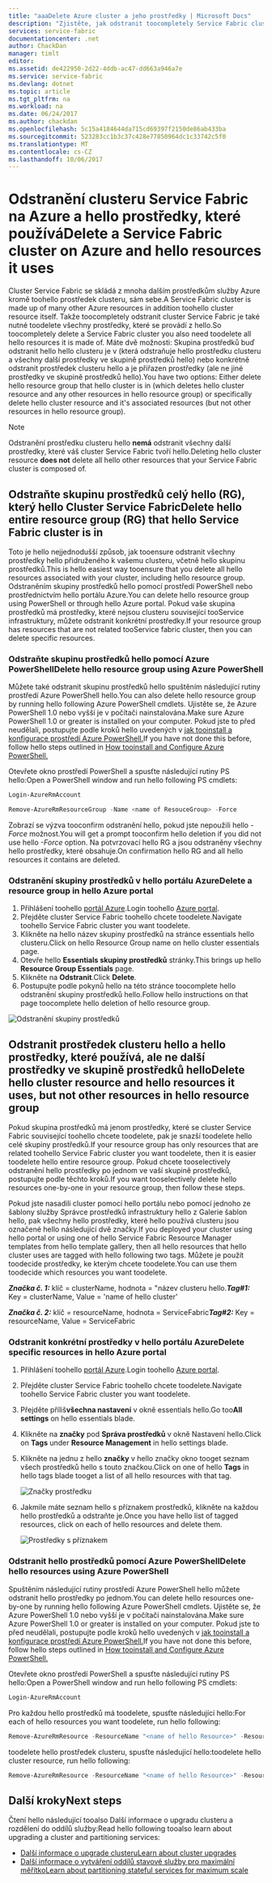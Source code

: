 ```yaml
---
title: "aaaDelete Azure cluster a jeho prostředky | Microsoft Docs"
description: "Zjistěte, jak odstranit toocompletely Service Fabric clusteru buď odstraňování skupiny prostředků hello obsahující hello clusteru nebo selektivně odstraněním prostředky."
services: service-fabric
documentationcenter: .net
author: ChackDan
manager: timlt
editor: 
ms.assetid: de422950-2d22-4ddb-ac47-dd663a946a7e
ms.service: service-fabric
ms.devlang: dotnet
ms.topic: article
ms.tgt_pltfrm: na
ms.workload: na
ms.date: 06/24/2017
ms.author: chackdan
ms.openlocfilehash: 5c15a4184644da715cd69397f2150de86ab433ba
ms.sourcegitcommit: 523283cc1b3c37c428e77850964dc1c33742c5f0
ms.translationtype: MT
ms.contentlocale: cs-CZ
ms.lasthandoff: 10/06/2017
---
```

# <a name="delete-a-service-fabric-cluster-on-azure-and-hello-resources-it-uses"></a><span data-ttu-id="facc8-103">Odstranění clusteru Service Fabric na Azure a hello prostředky, které používá</span><span class="sxs-lookup"><span data-stu-id="facc8-103">Delete a Service Fabric cluster on Azure and hello resources it uses</span></span>
<span data-ttu-id="facc8-104">Cluster Service Fabric se skládá z mnoha dalším prostředkům služby Azure kromě toohello prostředek clusteru, sám sebe.</span><span class="sxs-lookup"><span data-stu-id="facc8-104">A Service Fabric cluster is made up of many other Azure resources in addition toohello cluster resource itself.</span></span> <span data-ttu-id="facc8-105">Takže toocompletely odstranit cluster Service Fabric je také nutné toodelete všechny prostředky, které se provádí z hello.</span><span class="sxs-lookup"><span data-stu-id="facc8-105">So toocompletely delete a Service Fabric cluster you also need toodelete all hello resources it is made of.</span></span>
<span data-ttu-id="facc8-106">Máte dvě možnosti: Skupina prostředků buď odstranit hello hello clusteru je v (která odstraňuje hello prostředku clusteru a všechny další prostředky ve skupině prostředků hello) nebo konkrétně odstranit prostředek clusteru hello a je přiřazen prostředky (ale ne jiné prostředky ve skupině prostředků hello).</span><span class="sxs-lookup"><span data-stu-id="facc8-106">You have two options: Either delete hello resource group that hello cluster is in (which deletes hello cluster resource and any other resources in hello resource group) or specifically delete hello cluster resource and it's associated resources (but not other resources in hello resource group).</span></span>

> [!NOTE]
> <span data-ttu-id="facc8-107">Odstranění prostředku clusteru hello **nemá** odstranit všechny další prostředky, které váš cluster Service Fabric tvoří hello.</span><span class="sxs-lookup"><span data-stu-id="facc8-107">Deleting hello cluster resource **does not** delete all hello other resources that your Service Fabric cluster is composed of.</span></span>
> 
> 

## <a name="delete-hello-entire-resource-group-rg-that-hello-service-fabric-cluster-is-in"></a><span data-ttu-id="facc8-108">Odstraňte skupinu prostředků celý hello (RG), který hello Cluster Service Fabric</span><span class="sxs-lookup"><span data-stu-id="facc8-108">Delete hello entire resource group (RG) that hello Service Fabric cluster is in</span></span>
<span data-ttu-id="facc8-109">Toto je hello nejjednodušší způsob, jak tooensure odstranit všechny prostředky hello přidruženého k vašemu clusteru, včetně hello skupinu prostředků.</span><span class="sxs-lookup"><span data-stu-id="facc8-109">This is hello easiest way tooensure that you delete all hello resources associated with your cluster, including hello resource group.</span></span> <span data-ttu-id="facc8-110">Odstraněním skupiny prostředků hello pomocí prostředí PowerShell nebo prostřednictvím hello portálu Azure.</span><span class="sxs-lookup"><span data-stu-id="facc8-110">You can delete hello resource group using PowerShell or through hello Azure portal.</span></span> <span data-ttu-id="facc8-111">Pokud vaše skupina prostředků má prostředky, které nejsou clusteru související tooService infrastruktury, můžete odstranit konkrétní prostředky.</span><span class="sxs-lookup"><span data-stu-id="facc8-111">If your resource group has resources that are not related tooService fabric cluster, then you can delete specific resources.</span></span>

### <a name="delete-hello-resource-group-using-azure-powershell"></a><span data-ttu-id="facc8-112">Odstraňte skupinu prostředků hello pomocí Azure PowerShell</span><span class="sxs-lookup"><span data-stu-id="facc8-112">Delete hello resource group using Azure PowerShell</span></span>
<span data-ttu-id="facc8-113">Můžete také odstranit skupinu prostředků hello spuštěním následující rutiny prostředí Azure PowerShell hello.</span><span class="sxs-lookup"><span data-stu-id="facc8-113">You can also delete hello resource group by running hello following Azure PowerShell cmdlets.</span></span> <span data-ttu-id="facc8-114">Ujistěte se, že Azure PowerShell 1.0 nebo vyšší je v počítači nainstalována.</span><span class="sxs-lookup"><span data-stu-id="facc8-114">Make sure Azure PowerShell 1.0 or greater is installed on your computer.</span></span> <span data-ttu-id="facc8-115">Pokud jste to před neudělali, postupujte podle kroků hello uvedených v [jak tooinstall a konfigurace prostředí Azure PowerShell.](/powershell/azure/overview)</span><span class="sxs-lookup"><span data-stu-id="facc8-115">If you have not done this before, follow hello steps outlined in [How tooinstall and Configure Azure PowerShell.](/powershell/azure/overview)</span></span>

<span data-ttu-id="facc8-116">Otevřete okno prostředí PowerShell a spusťte následující rutiny PS hello:</span><span class="sxs-lookup"><span data-stu-id="facc8-116">Open a PowerShell window and run hello following PS cmdlets:</span></span>

```powershell
Login-AzureRmAccount

Remove-AzureRmResourceGroup -Name <name of ResouceGroup> -Force
```

<span data-ttu-id="facc8-117">Zobrazí se výzva tooconfirm odstranění hello, pokud jste nepoužili hello *-Force* možnost.</span><span class="sxs-lookup"><span data-stu-id="facc8-117">You will get a prompt tooconfirm hello deletion if you did not use hello *-Force* option.</span></span> <span data-ttu-id="facc8-118">Na potvrzovací hello RG a jsou odstraněny všechny hello prostředky, které obsahuje.</span><span class="sxs-lookup"><span data-stu-id="facc8-118">On confirmation hello RG and all hello resources it contains are deleted.</span></span>

### <a name="delete-a-resource-group-in-hello-azure-portal"></a><span data-ttu-id="facc8-119">Odstranění skupiny prostředků v hello portálu Azure</span><span class="sxs-lookup"><span data-stu-id="facc8-119">Delete a resource group in hello Azure portal</span></span>
1. <span data-ttu-id="facc8-120">Přihlášení toohello [portál Azure](https://portal.azure.com).</span><span class="sxs-lookup"><span data-stu-id="facc8-120">Login toohello [Azure portal](https://portal.azure.com).</span></span>
2. <span data-ttu-id="facc8-121">Přejděte cluster Service Fabric toohello chcete toodelete.</span><span class="sxs-lookup"><span data-stu-id="facc8-121">Navigate toohello Service Fabric cluster you want toodelete.</span></span>
3. <span data-ttu-id="facc8-122">Klikněte na hello název skupiny prostředků na stránce essentials hello clusteru.</span><span class="sxs-lookup"><span data-stu-id="facc8-122">Click on hello Resource Group name on hello cluster essentials page.</span></span>
4. <span data-ttu-id="facc8-123">Otevře hello **Essentials skupiny prostředků** stránky.</span><span class="sxs-lookup"><span data-stu-id="facc8-123">This brings up hello **Resource Group Essentials** page.</span></span>
5. <span data-ttu-id="facc8-124">Klikněte na **Odstranit**.</span><span class="sxs-lookup"><span data-stu-id="facc8-124">Click **Delete**.</span></span>
6. <span data-ttu-id="facc8-125">Postupujte podle pokynů hello na této stránce toocomplete hello odstranění skupiny prostředků hello.</span><span class="sxs-lookup"><span data-stu-id="facc8-125">Follow hello instructions on that page toocomplete hello deletion of hello resource group.</span></span>

![Odstranění skupiny prostředků][ResourceGroupDelete]

## <a name="delete-hello-cluster-resource-and-hello-resources-it-uses-but-not-other-resources-in-hello-resource-group"></a><span data-ttu-id="facc8-127">Odstranit prostředek clusteru hello a hello prostředky, které používá, ale ne další prostředky ve skupině prostředků hello</span><span class="sxs-lookup"><span data-stu-id="facc8-127">Delete hello cluster resource and hello resources it uses, but not other resources in hello resource group</span></span>
<span data-ttu-id="facc8-128">Pokud skupina prostředků má jenom prostředky, které se cluster Service Fabric související toohello chcete toodelete, pak je snazší toodelete hello celé skupiny prostředků.</span><span class="sxs-lookup"><span data-stu-id="facc8-128">If your resource group has only resources that are related toohello Service Fabric cluster you want toodelete, then it is easier toodelete hello entire resource group.</span></span> <span data-ttu-id="facc8-129">Pokud chcete tooselectively odstranění hello prostředky po jednom ve vaší skupině prostředků, postupujte podle těchto kroků.</span><span class="sxs-lookup"><span data-stu-id="facc8-129">If you want tooselectively delete hello resources one-by-one in your resource group, then follow these steps.</span></span>

<span data-ttu-id="facc8-130">Pokud jste nasadili cluster pomocí hello portálu nebo pomocí jednoho ze šablony služby Správce prostředků infrastruktury hello z Galerie šablon hello, pak všechny hello prostředky, které hello používá clusteru jsou označené hello následující dvě značky.</span><span class="sxs-lookup"><span data-stu-id="facc8-130">If you deployed your cluster using hello portal or using one of hello Service Fabric Resource Manager templates from hello template gallery, then all hello resources that hello cluster uses are tagged with hello following two tags.</span></span> <span data-ttu-id="facc8-131">Můžete je použít toodecide prostředky, ke kterým chcete toodelete.</span><span class="sxs-lookup"><span data-stu-id="facc8-131">You can use them toodecide which resources you want toodelete.</span></span>

<span data-ttu-id="facc8-132">***Značka č. 1:*** klíč = clusterName, hodnota = "název clusteru hello.</span><span class="sxs-lookup"><span data-stu-id="facc8-132">***Tag#1:*** Key = clusterName, Value = 'name of hello cluster'</span></span>

<span data-ttu-id="facc8-133">***Značka č. 2:*** klíč = resourceName, hodnota = ServiceFabric</span><span class="sxs-lookup"><span data-stu-id="facc8-133">***Tag#2:*** Key = resourceName, Value = ServiceFabric</span></span>

### <a name="delete-specific-resources-in-hello-azure-portal"></a><span data-ttu-id="facc8-134">Odstranit konkrétní prostředky v hello portálu Azure</span><span class="sxs-lookup"><span data-stu-id="facc8-134">Delete specific resources in hello Azure portal</span></span>
1. <span data-ttu-id="facc8-135">Přihlášení toohello [portál Azure](https://portal.azure.com).</span><span class="sxs-lookup"><span data-stu-id="facc8-135">Login toohello [Azure portal](https://portal.azure.com).</span></span>
2. <span data-ttu-id="facc8-136">Přejděte cluster Service Fabric toohello chcete toodelete.</span><span class="sxs-lookup"><span data-stu-id="facc8-136">Navigate toohello Service Fabric cluster you want toodelete.</span></span>
3. <span data-ttu-id="facc8-137">Přejděte příliš**všechna nastavení** v okně essentials hello.</span><span class="sxs-lookup"><span data-stu-id="facc8-137">Go too**All settings** on hello essentials blade.</span></span>
4. <span data-ttu-id="facc8-138">Klikněte na **značky** pod **Správa prostředků** v okně Nastavení hello.</span><span class="sxs-lookup"><span data-stu-id="facc8-138">Click on **Tags** under **Resource Management** in hello settings blade.</span></span>
5. <span data-ttu-id="facc8-139">Klikněte na jednu z hello **značky** v hello značky okno tooget seznam všech prostředků hello s touto značkou.</span><span class="sxs-lookup"><span data-stu-id="facc8-139">Click on one of hello **Tags** in hello tags blade tooget a list of all hello resources with that tag.</span></span>
   
    ![Značky prostředku][ResourceTags]
6. <span data-ttu-id="facc8-141">Jakmile máte seznam hello s příznakem prostředků, klikněte na každou hello prostředků a odstraňte je.</span><span class="sxs-lookup"><span data-stu-id="facc8-141">Once you have hello list of tagged resources, click on each of hello resources and delete them.</span></span>
   
    ![Prostředky s příznakem][TaggedResources]

### <a name="delete-hello-resources-using-azure-powershell"></a><span data-ttu-id="facc8-143">Odstranit hello prostředků pomocí Azure PowerShell</span><span class="sxs-lookup"><span data-stu-id="facc8-143">Delete hello resources using Azure PowerShell</span></span>
<span data-ttu-id="facc8-144">Spuštěním následující rutiny prostředí Azure PowerShell hello můžete odstranit hello prostředky po jednom.</span><span class="sxs-lookup"><span data-stu-id="facc8-144">You can delete hello resources one-by-one by running hello following Azure PowerShell cmdlets.</span></span> <span data-ttu-id="facc8-145">Ujistěte se, že Azure PowerShell 1.0 nebo vyšší je v počítači nainstalována.</span><span class="sxs-lookup"><span data-stu-id="facc8-145">Make sure Azure PowerShell 1.0 or greater is installed on your computer.</span></span> <span data-ttu-id="facc8-146">Pokud jste to před neudělali, postupujte podle kroků hello uvedených v [jak tooinstall a konfigurace prostředí Azure PowerShell.](/powershell/azure/overview)</span><span class="sxs-lookup"><span data-stu-id="facc8-146">If you have not done this before, follow hello steps outlined in [How tooinstall and Configure Azure PowerShell.](/powershell/azure/overview)</span></span>

<span data-ttu-id="facc8-147">Otevřete okno prostředí PowerShell a spusťte následující rutiny PS hello:</span><span class="sxs-lookup"><span data-stu-id="facc8-147">Open a PowerShell window and run hello following PS cmdlets:</span></span>

```powershell
Login-AzureRmAccount
```
<span data-ttu-id="facc8-148">Pro každou hello prostředků má toodelete, spusťte následující hello:</span><span class="sxs-lookup"><span data-stu-id="facc8-148">For each of hello resources you want toodelete, run hello following:</span></span>

```powershell
Remove-AzureRmResource -ResourceName "<name of hello Resource>" -ResourceType "<Resource Type>" -ResourceGroupName "<name of hello resource group>" -Force
```

<span data-ttu-id="facc8-149">toodelete hello prostředek clusteru, spusťte následující hello:</span><span class="sxs-lookup"><span data-stu-id="facc8-149">toodelete hello cluster resource, run hello following:</span></span>

```powershell
Remove-AzureRmResource -ResourceName "<name of hello Resource>" -ResourceType "Microsoft.ServiceFabric/clusters" -ResourceGroupName "<name of hello resource group>" -Force
```

## <a name="next-steps"></a><span data-ttu-id="facc8-150">Další kroky</span><span class="sxs-lookup"><span data-stu-id="facc8-150">Next steps</span></span>
<span data-ttu-id="facc8-151">Čtení hello následující tooalso Další informace o upgradu clusteru a rozdělení do oddílů služby:</span><span class="sxs-lookup"><span data-stu-id="facc8-151">Read hello following tooalso learn about upgrading a cluster and partitioning services:</span></span>

* [<span data-ttu-id="facc8-152">Další informace o upgrade clusteru</span><span class="sxs-lookup"><span data-stu-id="facc8-152">Learn about cluster upgrades</span></span>](service-fabric-cluster-upgrade.md)
* [<span data-ttu-id="facc8-153">Další informace o vytváření oddílů stavové služby pro maximální měřítko</span><span class="sxs-lookup"><span data-stu-id="facc8-153">Learn about partitioning stateful services for maximum scale</span></span>](service-fabric-concepts-partitioning.md)

<!--Image references-->
[ResourceGroupDelete]: ./media/service-fabric-cluster-delete/ResourceGroupDelete.PNG

[ResourceTags]: ./media/service-fabric-cluster-delete/ResourceTags.png

[TaggedResources]: ./media/service-fabric-cluster-delete/TaggedResources.PNG
